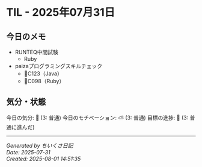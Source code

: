 # TIL - 2025年07月31日

## 今日のメモ
 - RUNTEQ中間試験
	 - Ruby
 - paizaプログラミングスキルチェック
	 - 👑C123（Java）
	 - 👑C098（Ruby）

## 気分・状態
今日の気分: 🙂 (3: 普通)
今日のモチベーション: ⛅ (3: 普通)
目標の進捗: 🌱 (3: 普通に進んだ)

---
*Generated by ちいくさ日記*  
*Date: 2025-07-31*  
*Created: 2025-08-01 14:51:35*

